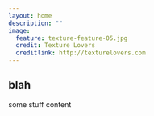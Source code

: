```yaml
---
layout: home
description: ""
image:
  feature: texture-feature-05.jpg
  credit: Texture Lovers
  creditlink: http://texturelovers.com
---
```


## blah
some stuff content